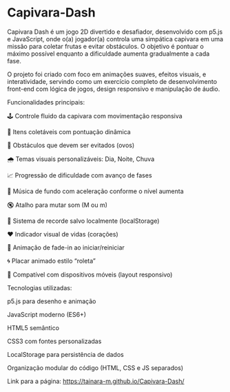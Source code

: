 # Capivara-Dash
Capivara Dash é um jogo 2D divertido e desafiador, desenvolvido com p5.js e JavaScript, onde o(a) jogador(a) controla uma simpática capivara em uma missão para coletar frutas e evitar obstáculos. O objetivo é pontuar o máximo possível enquanto a dificuldade aumenta gradualmente a cada fase.

O projeto foi criado com foco em animações suaves, efeitos visuais, e interatividade, servindo como um exercício completo de desenvolvimento front-end com lógica de jogos, design responsivo e manipulação de áudio.

Funcionalidades principais:

🕹️ Controle fluido da capivara com movimentação responsiva

🍇 Itens coletáveis com pontuação dinâmica

🥚 Obstáculos que devem ser evitados (ovos)

🌧️ Temas visuais personalizáveis: Dia, Noite, Chuva

📈 Progressão de dificuldade com avanço de fases

🎵 Música de fundo com aceleração conforme o nível aumenta

🔇 Atalho para mutar som (M ou m)

🧠 Sistema de recorde salvo localmente (localStorage)

❤️ Indicador visual de vidas (corações)

💨 Animação de fade-in ao iniciar/reiniciar

🌀 Placar animado estilo “roleta”

📱 Compatível com dispositivos móveis (layout responsivo)

Tecnologias utilizadas:

p5.js para desenho e animação

JavaScript moderno (ES6+)

HTML5 semântico

CSS3 com fontes personalizadas

LocalStorage para persistência de dados

Organização modular do código (HTML, CSS e JS separados)

Link para a página: https://tainara-m.github.io/Capivara-Dash/
